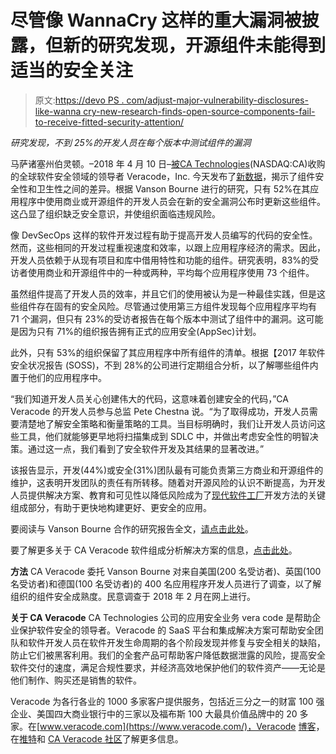 # 尽管像 WannaCry 这样的重大漏洞被披露，但新的研究发现，开源组件未能得到适当的安全关注

> 原文:[https://devo PS . com/adjust-major-vulnerability-disclosures-like-wanna cry-new-research-finds-open-source-components-fail-to-receive-fitted-security-attention/](https://devops.com/despite-major-vulnerability-disclosures-like-wannacry-new-research-finds-that-open-source-components-fail-to-receive-suitable-security-attention/)

*研究发现，不到 25%的开发人员在每个版本中测试组件的漏洞*

马萨诸塞州伯灵顿。–2018 年 4 月 10 日–[被](https://www.veracode.com/)[CA Technologies](http://www.ca.com/)(NASDAQ:CA)收购的全球软件安全领域的领导者 Veracode，Inc. 今天发布了[新数据](https://www.veracode.com/open-source-survey)，揭示了组件安全性和卫生性之间的差异。根据 Vanson Bourne 进行的研究，只有 52%在其应用程序中使用商业或开源组件的开发人员会在新的安全漏洞公布时更新这些组件。这凸显了组织缺乏安全意识，并使组织面临违规风险。

像 DevSecOps 这样的软件开发过程有助于提高开发人员编写的代码的安全性。然而，这些相同的开发过程重视速度和效率，以跟上应用程序经济的需求。因此，开发人员依赖于从现有项目和库中借用特性和功能的组件。研究表明，83%的受访者使用商业和开源组件中的一种或两种，平均每个应用程序使用 73 个组件。

虽然组件提高了开发人员的效率，并且它们的使用被认为是一种最佳实践，但是这些组件存在固有的安全风险。尽管通过使用第三方组件发现每个应用程序平均有 71 个漏洞，但只有 23%的受访者报告在每个版本中测试了组件中的漏洞。这可能是因为只有 71%的组织报告拥有正式的应用安全(AppSec)计划。

此外，只有 53%的组织保留了其应用程序中所有组件的清单。根据【2017 年软件安全状况报告 (SOSS)，不到 28%的公司进行定期组合分析，以了解哪些组件内置于他们的应用程序中。

“我们知道开发人员关心创建伟大的代码，这意味着创建安全的代码，”CA Veracode 的开发人员参与总监 Pete Chestna 说。“为了取得成功，开发人员需要清楚地了解安全策略和衡量策略的工具。当目标明确时，我们让开发人员访问这些工具，他们就能够更早地将扫描集成到 SDLC 中，并做出考虑安全性的明智决策。通过这一点，我们看到了安全软件开发及其结果的显著改进。”

该报告显示，开发(44%)或安全(31%)团队最有可能负责第三方商业和开源组件的维护，这表明开发团队的责任有所转移。随着对开源风险的认识不断提高，为开发人员提供解决方案、教育和可见性以降低风险成为了[现代软件工厂](https://www.ca.com/us/modern-software-factory.html)开发方法的关键组成部分，有助于更快地构建更好、更安全的应用。

要阅读与 Vanson Bourne 合作的研究报告全文，[请点击此处](https://www.veracode.com/open-source-survey)。

要了解更多关于 CA Veracode 软件组成分析解决方案的信息，[点击此处](https://www.veracode.com/products/software-composition-analysis)。

**方法**
CA Veracode 委托 Vanson Bourne 对来自美国(200 名受访者)、英国(100 名受访者)和德国(100 名受访者)的 400 名应用程序开发人员进行了调查，以了解组织的组件安全成熟度。民意调查于 2018 年 2 月在网上进行。

**关于 CA Veracode**
CA Technologies 公司的应用安全业务 vera code 是帮助企业保护软件安全的领导者。Veracode 的 SaaS 平台和集成解决方案可帮助安全团队和软件开发人员在软件开发生命周期的各个阶段发现并修复与安全相关的缺陷，防止它们被黑客利用。我们的全套产品可帮助客户降低数据泄露的风险，提高安全软件交付的速度，满足合规性要求，并经济高效地保护他们的软件资产——无论是他们制作、购买还是销售的软件。

Veracode 为各行各业的 1000 多家客户提供服务，包括近三分之一的财富 100 强企业、美国四大商业银行中的三家以及福布斯 100 大最具价值品牌中的 20 多家。在[www.veracode.com](https://www.veracode.com/)，Veracode [博客](https://www.veracode.com/blog)，在[推特](https://www.twitter.com/Veracode)和 [CA Veracode 社区](https://community.veracode.com/s/)了解更多信息。